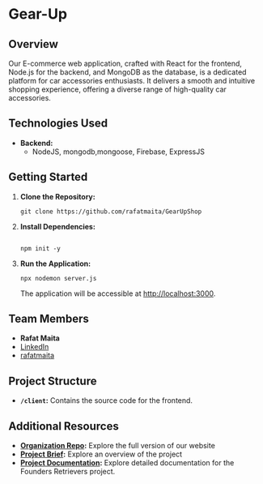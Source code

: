 # Gear-Up

## Overview

Our E-commerce web application, crafted with React for the frontend, Node.js for the backend, and MongoDB as the database, is a dedicated platform for car accessories enthusiasts. It delivers a smooth and intuitive shopping experience, offering a diverse range of high-quality car accessories.

## Technologies Used

- **Backend:**
  - NodeJS, mongodb,mongoose, Firebase, ExpressJS 
  

## Getting Started

1. **Clone the Repository:**
   ```
   git clone https://github.com/rafatmaita/GearUpShop
   ```

2. **Install Dependencies:**
   ```
   
   npm init -y
   ```

3. **Run the Application:**
   ```
   npx nodemon server.js
   ```

   The application will be accessible at [http://localhost:3000](http://localhost:3000).

## Team Members

- **Rafat Maita**
- [LinkedIn](https://www.linkedin.com/in/rafat-maita/)
-  [rafatmaita](http://rafatmaita2020@gmail.com)

## Project Structure

- **`/client`:** Contains the source code for the frontend.


## Additional Resources

- **[Organization Repo](https://github.com/GearUpShop/Gear-Up.git):** Explore the full version of our website
- **[Project Brief](https://docs.google.com/document/d/1mbO12G3Svpp1z_KuboeuwNX5VbcrmCFhVBeSfv3amKM/edit?usp=sharing):** Explore an overview of the project
- **[Project Documentation](https://docs.google.com/document/d/1yOCMGqAuAv3wTXj25wnsiMUCyrA5ye7Si7A2wjW2Y08/edit?usp=sharing):** Explore detailed documentation for the Founders Retrievers project.
<!-- - **[Project Figma](https://www.figma.com/file/dmEdccUWNsdUszUY0XAdZd/Lost-and-Found?type=design&node-id=0-1&mode=design&t=xN1S5J80Iv3R9Fbo-0):** Explore the mockup and wireframe of the website -->